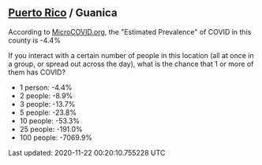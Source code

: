 
## [Puerto Rico](/united-states/puerto-rico) / Guanica

According to [MicroCOVID.org](http://microcovid.org),
the "Estimated Prevalence" of COVID in this county is -4.4%

If you interact with a certain number of people in this location
(all at once in a group, or spread out across the day), what is the chance that
1 or more of them has COVID?

- 1 person: -4.4%
- 2 people: -8.9%
- 3 people: -13.7%
- 5 people: -23.8%
- 10 people: -53.3%
- 25 people: -191.0%
- 100 people: -7069.9%

Last updated: 2020-11-22 00:20:10.755228 UTC
